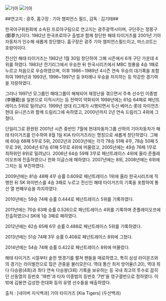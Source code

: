![기아](http://tv03.search.naver.net/thm?size=150x112&quality=9&q=http://sstatic.naver.net/keypage/image/dss/146/48/40/78/146_2484078_team_image_url_1428310006072.jpg)
![기아](http://imgnews.naver.net/image/109/2013/04/24/201304242321774012_5177eaa14d822_59_20130424232307.jpg?type=w540)

##연고지 : 광주, 홈구장 : 기아 챔피언스 필드, 감독 : 김기태##

한국야구위원회에 소속된 프로야구팀으로 연고지는 광주광역시이며, 구단주는 정몽구(鄭夢九)이다. 1982년 한국프로야구 출범과 함께 창단한 해태 타이거즈를 2001년 기아자동차가 인수해 새롭게 창단했다. 홈구장은 광주 기아 챔피언스필드이고, 마스코트는 호랑이이다.

전신인 해태 타이거즈는 1982년 1월 30일 창단하여 그해 시즌에서 6개 구단 가운데 4위를 하였다. 1983년 전기리그에서 우승한 뒤 한국시리즈에서 MBC 청룡을 4승 1패로 누르고 처음으로 우승하였으며, 이후 1986∼1989년 4시즌 연속 우승의 대기록을 포함하여 1991년과 1993년, 1996~1997년 등 9차례나 우승을 차지하는 등 막강한 경기력을 자랑하였다.

그러나 1997년 모그룹인 해태그룹이 해체되어 재정난을 겪으면서 주축 선수인 이종범(李鍾範)을 일본으로 이적시키는 등 전력이 약화되어 1998년에는 61승 64패로 페넌트레이스 5위로 밀려났다. 1999년 양대 리그제가 시행되면서 두산 베어스·롯데 자이언츠·현대 유니콘스와 함께 드림리그에 속하였고, 2000년까지 2년 연속 드림리그 4위에 그쳤다.

단일리그로 환원된 2001년 시즌 중반인 7월에 현대자동차그룹 산하의 기아자동차가 해태 타이거즈를 인수하여 8월 1일 KIA 타이거즈라는 명칭으로 새롭게 창단하였다. 그해에 60승 68패 5무로 5위, 2002년과 2003년에는 각각 78승 51패 4무, 78승 50패 5무로 3위, 2004년 67승 61패 5무로 4위에 머물렀고, 2005년에는 49승 76패 1무로 최하위인 8위로 밀려났다. 2006년 64승 59패 3무로 페넌트레이스 4위에 올라 준플레이오프에 진출하였으나 한화 이글스에 패하였다. 2007년에는 8위, 2008년에는 6위에 그치는 등 부진하였다. 

2009년에는 81승 48패 4무 승률 0.609로 페넌트레이스 1위에 올라 한국시리즈에 직행한 뒤 SK 와이번스를 4승 3패로 누르고 전신인 해태 타이거즈의 기록을 포함하여 통산 열 번째우승을 차지하였다. 

2010년에는 59승 74패 승률 0.444로 페넌트레이스 5위를 기록하였다. 

2011년에는 70승 63패 승률 0.526으로 페넌트레이스 4위를 기록하며 준플레이오프에 진출하였으나 SK에 1승 3패로 패하였다. 

2012년에는 62승 65패 6무 승률 0.488로 페넌트레이스 5위를 기록하였다.

2013년에는 51승 74패 3무 승률 0.408로 페넌트레이스 8위에 그쳤다. 

2014년에는 54승 74패 승률 0.422로 페넌트레이스 8위에 머물렀다.

해태 타이거즈 시절부터 숱한 명경기를 펼쳐 팬들을 매료하였고, 특히 삼성 라이온즈와의 경기는 라이벌전으로 많은 관중을 불러모은다. 역대 통산 최저 방어율(1.20), 역대 최다 다승왕(4회)과 최다 연속 다승왕(3회) 기록을 보유하는 등 국내 최고의 투수로 꼽히던 선동열의 등번호 '18번'과 타자 이종범의 등번호 '7번'을 영구결번으로 정하였다. 이밖에 김봉연·김성한·한대화 등의 유명 선수들을 배출하였다.

출처 : [네이버 지식백과] 기아 타이거즈 [Kia Tigers] (두산백과)

